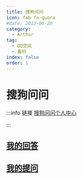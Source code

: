 ```yaml
---
title: 搜狗问问
icon: fab fa-quora
#date: 2013-06-20
category:
  - Arthur
tag:
  - QQ空间
  - 备份
index: false
order: 1
---
```

# 搜狗问问

:::info 链接
[搜狗问问个人中心](https://wenwen.sogou.com/user/center/?ch=ww.dh.grzx)

:::

## [我的回答](/Arthur/搜狗问问/我的回答)

## [我的提问](/Arthur/搜狗问问/我的提问)
